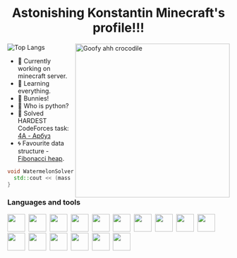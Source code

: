 <h1 align="center"> Astonishing Konstantin Minecraft's profile!!! </h1>

<picture><img src="https://media.tenor.com/Ji3cV4T-f3kAAAAj/glaceon-spinning.gif" alt="Goofy ahh crocodile" title="Goofy ahh crocodile" width="350" align="right"></picture>

![Top Langs](https://github-readme-stats.vercel.app/api/top-langs/?username=k0ch3gar&layout=compact)


- 🔭 Currently working on minecraft server.
- 🌱 Learning everything.
- 🐇 Bunnies!
- 🐍 Who is python?
- 🍉 Solved HARDEST CodeForces task: <a href="https://codeforces.com/problemset/problem/4/A">4A - Арбуз</a>
- 🌀 Favourite data structure - <a href="https://github.com/k0ch3gar/Fibonacci-heap">Fibonacci heap</a>.

```cpp
void WatermelonSolver(int mass) {
  std::cout << (mass > 2 && mass % 2 == 0 ? "YES" : "NO") << std::endl;
}
```

### Languages and tools
  <img src="https://cdn.jsdelivr.net/gh/devicons/devicon@latest/icons/cplusplus/cplusplus-original.svg" width=40 height=40 />&nbsp;
  <img src="https://cdn.jsdelivr.net/gh/devicons/devicon@latest/icons/csharp/csharp-original.svg" width=40 height=40 />&nbsp;
  <img src="https://cdn.jsdelivr.net/gh/devicons/devicon@latest/icons/docker/docker-original.svg" width=40 height=40 />&nbsp;
  <img src="https://cdn.jsdelivr.net/gh/devicons/devicon@latest/icons/java/java-original.svg" width=40 height=40 />&nbsp;
  <img src="https://cdn.jsdelivr.net/gh/devicons/devicon@latest/icons/cmake/cmake-original.svg" width=40 height=40 />&nbsp;
  <img src="https://cdn.jsdelivr.net/gh/devicons/devicon@latest/icons/go/go-original-wordmark.svg" width=40 height=40 />&nbsp;
  <img src="https://cdn.jsdelivr.net/gh/devicons/devicon@latest/icons/git/git-original.svg" width=40 height=40 />&nbsp;
  <img src="https://cdn.jsdelivr.net/gh/devicons/devicon@latest/icons/archlinux/archlinux-original.svg" width=40 height=40 />&nbsp;
  <img src="https://cdn.jsdelivr.net/gh/devicons/devicon@latest/icons/latex/latex-original.svg" width=40 height=40 />&nbsp;
  <img src="https://cdn.jsdelivr.net/gh/devicons/devicon@latest/icons/nginx/nginx-original.svg" width=40 height=40 />&nbsp;
  <img src="https://cdn.jsdelivr.net/gh/devicons/devicon@latest/icons/opengl/opengl-plain.svg" width=40 height=40 />&nbsp;
  <img src="https://cdn.jsdelivr.net/gh/devicons/devicon@latest/icons/qt/qt-original.svg" width=40 height=40 />&nbsp;
  <img src="https://cdn.jsdelivr.net/gh/devicons/devicon@latest/icons/ssh/ssh-original-wordmark.svg" width=40 height=40 />&nbsp;
  <img src="https://cdn.jsdelivr.net/gh/devicons/devicon@latest/icons/vim/vim-plain.svg" width=40 height=40 />&nbsp;
  <img src="https://cdn.jsdelivr.net/gh/devicons/devicon@latest/icons/putty/putty-plain.svg" width=40 height=40 />&nbsp;
  <img src="https://cdn.jsdelivr.net/gh/devicons/devicon@latest/icons/gitlab/gitlab-original.svg" width=40 height=40 />&nbsp;
          
          
          
          
